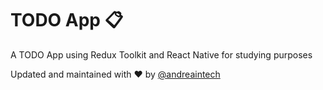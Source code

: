 # TODO App 📋

A TODO App using Redux Toolkit and React Native for studying purposes

Updated and maintained with ❤️ by [@andreaintech](https://andreaintech.github.io/web/)
